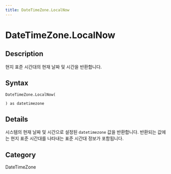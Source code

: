 ```yaml
---
title: DateTimeZone.LocalNow
---
```


# DateTimeZone.LocalNow


## Description

현지 표준 시간대의 현재 날짜 및 시간을 반환합니다.


## Syntax

```powerquery
DateTimeZone.LocalNow(

) as datetimezone
```


## Details

시스템의 현재 날짜 및 시간으로 설정된 <code>datetimezone</code> 값을 반환합니다.    반환되는 값에는 현지 표준 시간대를 나타내는 표준 시간대 정보가 포함됩니다.



## Category
DateTimeZone
